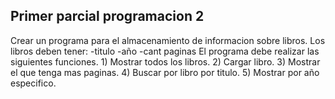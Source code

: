 ## Primer parcial programacion 2

Crear un programa para el almacenamiento de informacion sobre libros.
Los libros deben tener:
			-titulo
			-año
			-cant paginas
El programa debe realizar las siguientes funciones.
			1) Mostrar todos los libros.
			2) Cargar libro.
			3) Mostrar el que tenga mas paginas.
			4) Buscar por libro por titulo.
			5) Mostrar por año especifico.
